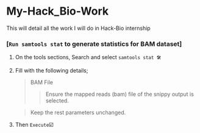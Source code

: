 # My-Hack_Bio-Work
This will detail all the work I will do in Hack-Bio internship



### [`Run samtools stat` to generate statistics for BAM dataset]

1. On the tools sections, Search and select `samtools stat 🛠️`
2. Fill with the following details;
   >BAM File
   >> Ensure the mapped reads (bam) file of the snippy output is selected.
   
   >Keep the rest parameters unchanged.

3. Then `Execute`☑️
